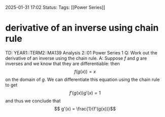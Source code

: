 2025-01-31 17:02
Status: 
Tags: [[Power Series]]
# derivative of an inverse using chain rule

TD: YEAR1::TERM2::MA139 Analysis 2::01 Power Series 1
Q: Work out the derivative of an inverse using the chain rule.
A: Suppose $f$ and $g$ are inverses and we know that they are differentiable: then $$ f(g(x))=x$$on the domain of $g$. We can differentiate this equation using the chain rule to get$$ f'(g(x)) g'(x) = 1 $$and thus we conclude that  
$$ g'(x) = \frac{1}{f'(g(x))}$$
<!--ID: 1738343081585-->

